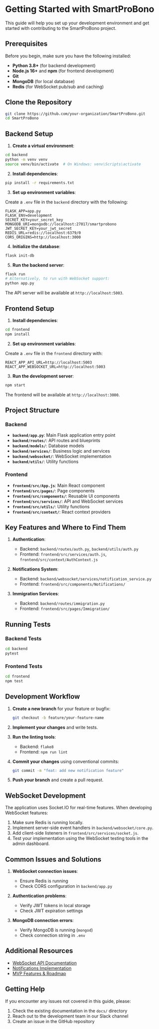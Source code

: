 # Getting Started with SmartProBono

This guide will help you set up your development environment and get started with contributing to the SmartProBono project.

## Prerequisites

Before you begin, make sure you have the following installed:

- **Python 3.8+** (for backend development)
- **Node.js 16+** and **npm** (for frontend development)
- **Git**
- **MongoDB** (for local database)
- **Redis** (for WebSocket pub/sub and caching)

## Clone the Repository

```bash
git clone https://github.com/your-organization/SmartProBono.git
cd SmartProBono
```

## Backend Setup

1. **Create a virtual environment**:

```bash
cd backend
python -m venv venv
source venv/bin/activate  # On Windows: venv\Scripts\activate
```

2. **Install dependencies**:

```bash
pip install -r requirements.txt
```

3. **Set up environment variables**:

Create a `.env` file in the `backend` directory with the following:

```
FLASK_APP=app.py
FLASK_ENV=development
SECRET_KEY=your_secret_key
MONGODB_URI=mongodb://localhost:27017/smartprobono
JWT_SECRET_KEY=your_jwt_secret
REDIS_URL=redis://localhost:6379/0
CORS_ORIGINS=http://localhost:3000
```

4. **Initialize the database**:

```bash
flask init-db
```

5. **Run the backend server**:

```bash
flask run
# Alternatively, to run with WebSocket support:
python app.py
```

The API server will be available at `http://localhost:5003`.

## Frontend Setup

1. **Install dependencies**:

```bash
cd frontend
npm install
```

2. **Set up environment variables**:

Create a `.env` file in the `frontend` directory with:

```
REACT_APP_API_URL=http://localhost:5003
REACT_APP_WEBSOCKET_URL=http://localhost:5003
```

3. **Run the development server**:

```bash
npm start
```

The frontend will be available at `http://localhost:3000`.

## Project Structure

### Backend

- **`backend/app.py`**: Main Flask application entry point
- **`backend/routes/`**: API routes and blueprints
- **`backend/models/`**: Database models
- **`backend/services/`**: Business logic and services
- **`backend/websocket/`**: WebSocket implementation
- **`backend/utils/`**: Utility functions

### Frontend

- **`frontend/src/App.js`**: Main React component
- **`frontend/src/pages/`**: Page components
- **`frontend/src/components/`**: Reusable UI components
- **`frontend/src/services/`**: API and WebSocket services
- **`frontend/src/utils/`**: Utility functions
- **`frontend/src/context/`**: React context providers

## Key Features and Where to Find Them

1. **Authentication**: 
   - Backend: `backend/routes/auth.py`, `backend/utils/auth.py`
   - Frontend: `frontend/src/services/auth.js`, `frontend/src/context/AuthContext.js`

2. **Notifications System**:
   - Backend: `backend/websocket/services/notification_service.py`
   - Frontend: `frontend/src/components/Notifications/`

3. **Immigration Services**:
   - Backend: `backend/routes/immigration.py`
   - Frontend: `frontend/src/pages/Immigration/`

## Running Tests

### Backend Tests

```bash
cd backend
pytest
```

### Frontend Tests

```bash
cd frontend
npm test
```

## Development Workflow

1. **Create a new branch** for your feature or bugfix:
   ```bash
   git checkout -b feature/your-feature-name
   ```

2. **Implement your changes** and write tests.

3. **Run the linting tools**:
   - Backend: `flake8`
   - Frontend: `npm run lint`

4. **Commit your changes** using conventional commits:
   ```bash
   git commit -m "feat: add new notification feature"
   ```

5. **Push your branch** and create a pull request.

## WebSocket Development

The application uses Socket.IO for real-time features. When developing WebSocket features:

1. Make sure Redis is running locally.
2. Implement server-side event handlers in `backend/websocket/core.py`.
3. Add client-side listeners in `frontend/src/services/socket.js`.
4. Test your implementation using the WebSocket testing tools in the admin dashboard.

## Common Issues and Solutions

1. **WebSocket connection issues**: 
   - Ensure Redis is running
   - Check CORS configuration in `backend/app.py`

2. **Authentication problems**:
   - Verify JWT tokens in local storage
   - Check JWT expiration settings

3. **MongoDB connection errors**:
   - Verify MongoDB is running (`mongod`)
   - Check connection string in `.env`

## Additional Resources

- [WebSocket API Documentation](./websocket-api-documentation.md)
- [Notifications Implementation](./notifications-implementation-summary.md)
- [MVP Features & Roadmap](./mvp-features-roadmap.md)

## Getting Help

If you encounter any issues not covered in this guide, please:

1. Check the existing documentation in the `docs/` directory
2. Reach out to the development team in our Slack channel
3. Create an issue in the GitHub repository 